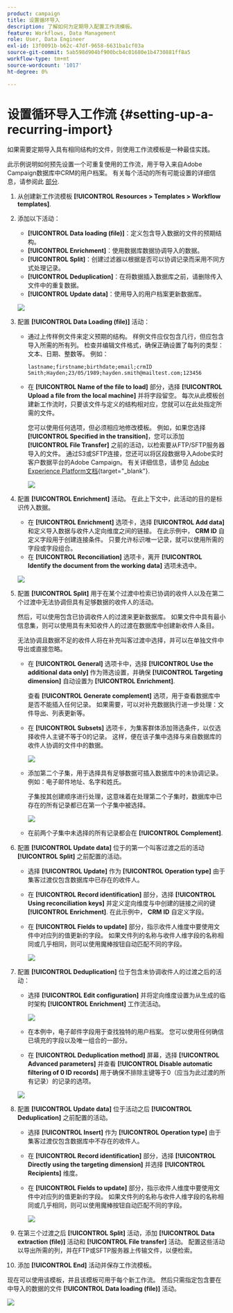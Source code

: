 ```yaml
---
product: campaign
title: 设置循环导入
description: 了解如何为定期导入配置工作流模板。
feature: Workflows, Data Management
role: User, Data Engineer
exl-id: 13f0091b-b62c-47df-9658-6631ba1cf03a
source-git-commit: 5ab598d904bf900bcb4c01680e1b4730881ff8a5
workflow-type: tm+mt
source-wordcount: '1017'
ht-degree: 0%

---
```


# 设置循环导入工作流 {#setting-up-a-recurring-import}



如果需要定期导入具有相同结构的文件，则使用工作流模板是一种最佳实践。

此示例说明如何预先设置一个可重复使用的工作流，用于导入来自Adobe Campaign数据库中CRM的用户档案。 有关每个活动的所有可能设置的详细信息，请参阅此 [部分](activities.md).

1. 从创建新工作流模板 **[!UICONTROL Resources > Templates > Workflow templates]**.
1. 添加以下活动：

   * **[!UICONTROL Data loading (file)]**：定义包含导入数据的文件的预期结构。
   * **[!UICONTROL Enrichment]**：使用数据库数据协调导入的数据。
   * **[!UICONTROL Split]**：创建过滤器以根据是否可以协调记录而采用不同方式处理记录。
   * **[!UICONTROL Deduplication]**：在将数据插入数据库之前，请删除传入文件中的重复数据。
   * **[!UICONTROL Update data]**：使用导入的用户档案更新数据库。

   ![](assets/import_template_example0.png)

1. 配置 **[!UICONTROL Data Loading (file)]** 活动：

   * 通过上传样例文件来定义预期的结构。 样例文件应仅包含几行，但应包含导入所需的所有列。 检查并编辑文件格式，确保正确设置了每列的类型：文本、日期、整数等。 例如：

     ```
     lastname;firstname;birthdate;email;crmID
     Smith;Hayden;23/05/1989;hayden.smith@mailtest.com;123456
     ```

   * 在 **[!UICONTROL Name of the file to load]** 部分，选择 **[!UICONTROL Upload a file from the local machine]** 并将字段留空。 每次从此模板创建新工作流时，只要该文件与定义的结构相对应，您就可以在此处指定所需的文件。

     您可以使用任何选项，但必须相应地修改模板。 例如，如果您选择 **[!UICONTROL Specified in the transition]**，您可以添加 **[!UICONTROL File Transfer]** 之前的活动，以检索要从FTP/SFTP服务器导入的文件。 通过S3或SFTP连接，您还可以将区段数据导入Adobe实时客户数据平台的Adobe Campaign。 有关详细信息，请参见 [Adobe Experience Platform文档](https://experienceleague.adobe.com/docs/experience-platform/destinations/catalog/email-marketing/adobe-campaign.html){target="_blank"}.

     ![](assets/import_template_example1.png)

1. 配置 **[!UICONTROL Enrichment]** 活动。 在此上下文中，此活动的目的是标识传入数据。

   * 在 **[!UICONTROL Enrichment]** 选项卡，选择 **[!UICONTROL Add data]** 和定义导入数据与收件人定向维度之间的链接。 在此示例中， **CRM ID** 自定义字段用于创建连接条件。 只要允许标识唯一记录，就可以使用所需的字段或字段组合。
   * 在 **[!UICONTROL Reconciliation]** 选项卡，离开 **[!UICONTROL Identify the document from the working data]** 选项未选中。

   ![](assets/import_template_example2.png)

1. 配置 **[!UICONTROL Split]** 用于在某个过渡中检索已协调的收件人以及在第二个过渡中无法协调但具有足够数据的收件人的活动。

   然后，可以使用包含已协调收件人的过渡来更新数据库。 如果文件中具有最小信息集，则可以使用具有未知收件人的过渡在数据库中创建新收件人条目。

   无法协调且数据不足的收件人将在补充叫客过渡中选择，并可以在单独文件中导出或直接忽略。

   * 在 **[!UICONTROL General]** 选项卡中，选择 **[!UICONTROL Use the additional data only]** 作为筛选设置，并确保 **[!UICONTROL Targeting dimension]** 自动设置为 **[!UICONTROL Enrichment]**.

     查看 **[!UICONTROL Generate complement]** 选项，用于查看数据库中是否不能插入任何记录。 如果需要，可以对补充数据执行进一步处理：文件导出、列表更新等。

   * 在 **[!UICONTROL Subsets]** 选项卡，为集客群体添加筛选条件，以仅选择收件人主键不等于0的记录。 这样，便在该子集中选择与来自数据库的收件人协调的文件中的数据。

     ![](assets/import_template_example3.png)

   * 添加第二个子集，用于选择具有足够数据可插入数据库中的未协调记录。 例如：电子邮件地址、名字和姓氏。

     子集按其创建顺序进行处理，这意味着在处理第二个子集时，数据库中已存在的所有记录都已在第一个子集中被选择。

     ![](assets/import_template_example3_2.png)

   * 在前两个子集中未选择的所有记录都会在 **[!UICONTROL Complement]**.

1. 配置 **[!UICONTROL Update data]** 位于的第一个叫客过渡之后的活动 **[!UICONTROL Split]** 之前配置的活动。

   * 选择 **[!UICONTROL Update]** 作为 **[!UICONTROL Operation type]** 由于集客过渡仅包含数据库中已存在的收件人。
   * 在 **[!UICONTROL Record identification]** 部分，选择 **[!UICONTROL Using reconciliation keys]** 并定义定向维度与中创建的链接之间的键 **[!UICONTROL Enrichment]**. 在此示例中， **CRM ID** 自定义字段。
   * 在 **[!UICONTROL Fields to update]** 部分，指示收件人维度中要使用文件中对应列的值更新的字段。 如果文件列的名称与收件人维字段的名称相同或几乎相同，则可以使用魔棒按钮自动匹配不同的字段。

     ![](assets/import_template_example6.png)

1. 配置 **[!UICONTROL Deduplication]** 位于包含未协调收件人的过渡之后的活动：

   * 选择 **[!UICONTROL Edit configuration]** 并将定向维度设置为从生成的临时架构 **[!UICONTROL Enrichment]** 工作流活动。

     ![](assets/import_template_example4.png)

   * 在本例中，电子邮件字段用于查找独特的用户档案。 您可以使用任何确信已填充的字段以及唯一组合的一部分。
   * 在 **[!UICONTROL Deduplication method]** 屏幕，选择 **[!UICONTROL Advanced parameters]** 并查看 **[!UICONTROL Disable automatic filtering of 0 ID records]** 用于确保不排除主键等于0（应当为此过渡的所有记录）的记录的选项。

   ![](assets/import_template_example7.png)

1. 配置 **[!UICONTROL Update data]** 位于活动之后 **[!UICONTROL Deduplication]** 之前配置的活动。

   * 选择 **[!UICONTROL Insert]** 作为 **[!UICONTROL Operation type]** 由于集客过渡仅包含数据库中不存在的收件人。
   * 在 **[!UICONTROL Record identification]** 部分，选择 **[!UICONTROL Directly using the targeting dimension]** 并选择 **[!UICONTROL Recipients]** 维度。
   * 在 **[!UICONTROL Fields to update]** 部分，指示收件人维度中要使用文件中对应列的值更新的字段。 如果文件列的名称与收件人维字段的名称相同或几乎相同，则可以使用魔棒按钮自动匹配不同的字段。

     ![](assets/import_template_example8.png)

1. 在第三个过渡之后 **[!UICONTROL Split]** 活动，添加 **[!UICONTROL Data extraction (file)]** 活动和 **[!UICONTROL File transfer]** 活动。 配置这些活动以导出所需的列，并在FTP或SFTP服务器上传输文件，以便检索。
1. 添加 **[!UICONTROL End]** 活动并保存工作流模板。

现在可以使用该模板，并且该模板可用于每个新工作流。 然后只需指定包含要在中导入的数据的文件 **[!UICONTROL Data loading (file)]** 活动。

![](assets/import_template_example9.png)
